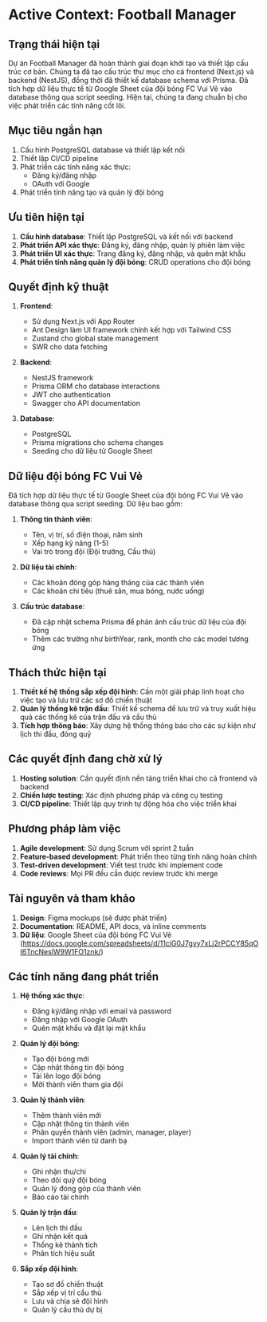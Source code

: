 # Active Context: Football Manager

## Trạng thái hiện tại
Dự án Football Manager đã hoàn thành giai đoạn khởi tạo và thiết lập cấu trúc cơ bản. Chúng ta đã tạo cấu trúc thư mục cho cả frontend (Next.js) và backend (NestJS), đồng thời đã thiết kế database schema với Prisma. Đã tích hợp dữ liệu thực tế từ Google Sheet của đội bóng FC Vui Vẻ vào database thông qua script seeding. Hiện tại, chúng ta đang chuẩn bị cho việc phát triển các tính năng cốt lõi.

## Mục tiêu ngắn hạn
1. Cấu hình PostgreSQL database và thiết lập kết nối
2. Thiết lập CI/CD pipeline
3. Phát triển các tính năng xác thực:
   - Đăng ký/đăng nhập
   - OAuth với Google
4. Phát triển tính năng tạo và quản lý đội bóng

## Ưu tiên hiện tại
1. **Cấu hình database**: Thiết lập PostgreSQL và kết nối với backend
2. **Phát triển API xác thực**: Đăng ký, đăng nhập, quản lý phiên làm việc
3. **Phát triển UI xác thực**: Trang đăng ký, đăng nhập, và quên mật khẩu
4. **Phát triển tính năng quản lý đội bóng**: CRUD operations cho đội bóng

## Quyết định kỹ thuật
1. **Frontend**:
   - Sử dụng Next.js với App Router
   - Ant Design làm UI framework chính kết hợp với Tailwind CSS
   - Zustand cho global state management
   - SWR cho data fetching

2. **Backend**:
   - NestJS framework
   - Prisma ORM cho database interactions
   - JWT cho authentication
   - Swagger cho API documentation

3. **Database**:
   - PostgreSQL
   - Prisma migrations cho schema changes
   - Seeding cho dữ liệu từ Google Sheet

## Dữ liệu đội bóng FC Vui Vẻ
Đã tích hợp dữ liệu thực tế từ Google Sheet của đội bóng FC Vui Vẻ vào database thông qua script seeding. Dữ liệu bao gồm:

1. **Thông tin thành viên**:
   - Tên, vị trí, số điện thoại, năm sinh
   - Xếp hạng kỹ năng (1-5)
   - Vai trò trong đội (Đội trưởng, Cầu thủ)

2. **Dữ liệu tài chính**:
   - Các khoản đóng góp hàng tháng của các thành viên
   - Các khoản chi tiêu (thuê sân, mua bóng, nước uống)

3. **Cấu trúc database**:
   - Đã cập nhật schema Prisma để phản ánh cấu trúc dữ liệu của đội bóng
   - Thêm các trường như birthYear, rank, month cho các model tương ứng

## Thách thức hiện tại
1. **Thiết kế hệ thống sắp xếp đội hình**: Cần một giải pháp linh hoạt cho việc tạo và lưu trữ các sơ đồ chiến thuật
2. **Quản lý thống kê trận đấu**: Thiết kế schema để lưu trữ và truy xuất hiệu quả các thống kê của trận đấu và cầu thủ
3. **Tích hợp thông báo**: Xây dựng hệ thống thông báo cho các sự kiện như lịch thi đấu, đóng quỹ

## Các quyết định đang chờ xử lý
1. **Hosting solution**: Cần quyết định nền tảng triển khai cho cả frontend và backend
2. **Chiến lược testing**: Xác định phương pháp và công cụ testing
3. **CI/CD pipeline**: Thiết lập quy trình tự động hóa cho việc triển khai

## Phương pháp làm việc
1. **Agile development**: Sử dụng Scrum với sprint 2 tuần
2. **Feature-based development**: Phát triển theo từng tính năng hoàn chỉnh
3. **Test-driven development**: Viết test trước khi implement code
4. **Code reviews**: Mọi PR đều cần được review trước khi merge

## Tài nguyên và tham khảo
1. **Design**: Figma mockups (sẽ được phát triển)
2. **Documentation**: README, API docs, và inline comments
3. **Dữ liệu**: Google Sheet của đội bóng FC Vui Vẻ (https://docs.google.com/spreadsheets/d/11ciG0J7gvy7xLj2rPCCY85qOI6TncNeslW9W1FO1znk/)

## Các tính năng đang phát triển
1. **Hệ thống xác thực**:
   - Đăng ký/đăng nhập với email và password
   - Đăng nhập với Google OAuth
   - Quên mật khẩu và đặt lại mật khẩu

2. **Quản lý đội bóng**:
   - Tạo đội bóng mới
   - Cập nhật thông tin đội bóng
   - Tải lên logo đội bóng
   - Mời thành viên tham gia đội

3. **Quản lý thành viên**:
   - Thêm thành viên mới
   - Cập nhật thông tin thành viên
   - Phân quyền thành viên (admin, manager, player)
   - Import thành viên từ danh bạ

4. **Quản lý tài chính**:
   - Ghi nhận thu/chi
   - Theo dõi quỹ đội bóng
   - Quản lý đóng góp của thành viên
   - Báo cáo tài chính

5. **Quản lý trận đấu**:
   - Lên lịch thi đấu
   - Ghi nhận kết quả
   - Thống kê thành tích
   - Phân tích hiệu suất

6. **Sắp xếp đội hình**:
   - Tạo sơ đồ chiến thuật
   - Sắp xếp vị trí cầu thủ
   - Lưu và chia sẻ đội hình
   - Quản lý cầu thủ dự bị
